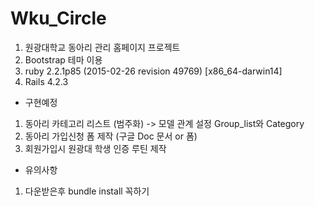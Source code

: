 # Wku_Circle

1. 원광대학교 동아리 관리 홈페이지 프로젝트
2. Bootstrap 테마 이용
3. ruby 2.2.1p85 (2015-02-26 revision 49769) [x86_64-darwin14]
4. Rails 4.2.3


* 구현예정
1. 동아리 카테고리 리스트 (범주화) -> 모델 관계 설정 Group_list와 Category
2. 동아리 가입신청 폼 제작 (구글 Doc 문서 or 폼)
3. 회원가입시 원광대 학생 인증 루틴 제작


* 유의사항
1. 다운받은후 bundle install 꼭하기

